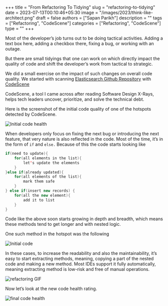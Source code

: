 +++
title = "From Refactoring To Tidying"
slug = "refactoring-to-tidying"
date = 2023-07-13T00:10:46+05:30
image = "/images/2023/think-like-architect.png"
draft = false
authors = ["Sapan Parikh"]
description = ""
tags = ["Refactoring", "CodeScene"]
categories = ["Refactoring", "CodeScene"]
type = ""
+++

Most of the developer’s job turns out to be doing tactical activities. Adding a text box here, adding a checkbox there, fixing a bug, or working with an outage. 

But there are small tidyings that one can work on which directly impact the quality of code and shift the developer’s work from tactical to strategic.

We did a small exercise on the impact of such changes on overall code quality. We started with scanning [Elasticsearch Github Repository](https://github.com/elastic/elasticsearch) with [CodeScene](https://codescene.io)

CodeScene, a tool I came across after reading Software Design X-Rays, helps tech leaders uncover, prioritize, and solve the technical debt. 

Here is the screenshot of the initial code quality of one of the hotspots detected by CodeScene.

![Initial code health](https://drive.google.com/uc?export=view&id=1kEcsJdjHh1dQgwlOBN34pOFI2nFuSaeX "Initial code health")

When developers only focus on fixing the next bug or introducing the next feature, that very nature is also reflected in the code. Most of the time, it’s in the form of `if` and `else.` Because of this the code starts looking like 

```java
if(need to update){
	for(all elements in the list){
		let's update the elements
	}
}else if(already updated){
	for(all elements of the list){
		mark them safe
	}
} else if(insert new records) {
	for(all the new element){
		add it to list
	}
}
```

Code like the above soon starts growing in depth and breadth, which means these methods tend to get longer and with nested logic. 

One such method in the hotspot was the following

![Initial code](https://drive.google.com/uc?export=view&id=1rPLNr3n4APx1KHybY8Hc_dgm9uCkMqYh "Initial code ")

In these cases, to increase the readability and also the maintainability, it’s easy to start extracting methods, meaning, copying a part of the nested code and making a new method. Most IDEs support it fully automatically, meaning extracting method is low-risk and free of manual operations.


![refactoring GIF](https://drive.google.com/uc?export=view&id=1wbuhw60mISaLbB2R0_Mg_sFWiD5sJDH- "refactoring GIF")

Now let’s look at the new code health rating.

![final code health](https://drive.google.com/uc?export=view&id=11fpXcm-QuOCSJhAxX7LaK8hkZlkfBqAX "final code health")

